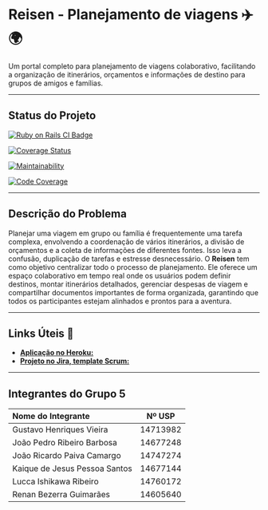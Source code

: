 # Reisen - Planejamento de viagens ✈️🌍

Um portal completo para planejamento de viagens colaborativo, facilitando a organização de itinerários, orçamentos e informações de destino para grupos de amigos e famílias.

---

## Status do Projeto

[![Ruby on Rails CI Badge](https://github.com/kaique321123/taskhub/actions/workflows/main.yml/badge.svg)](https://github.com/kaique321123/taskhub/actions/workflows/main.yml)

[![Coverage Status](https://coveralls.io/repos/github/gustavohnsv/Reisen/badge.svg)](https://coveralls.io/github/gustavohnsv/Reisen)

[![Maintainability](https://qlty.sh/gh/kaique321123/projects/Reisen/maintainability.svg)](https://qlty.sh/gh/kaique321123/projects/Reisen)

[![Code Coverage](https://qlty.sh/gh/kaique321123/projects/Reisen/coverage.svg)](https://qlty.sh/gh/kaique321123/projects/Reisen)

---

## Descrição do Problema

Planejar uma viagem em grupo ou família é frequentemente uma tarefa complexa, envolvendo a coordenação de vários itinerários, a divisão de orçamentos e a coleta de informações de diferentes fontes. Isso leva a confusão, duplicação de tarefas e estresse desnecessário.
O **Reisen** tem como objetivo centralizar todo o processo de planejamento. Ele oferece um espaço colaborativo em tempo real onde os usuários podem definir destinos, montar itinerários detalhados, gerenciar despesas de viagem e compartilhar documentos importantes de forma organizada, garantindo que todos os participantes estejam alinhados e prontos para a aventura.

---

## Links Úteis 🔗

* [**Aplicação no Heroku:**](https://reisen-grupo-2025-4e079ecbb11a.herokuapp.com/)
* [**Projeto no Jira, template Scrum:**](https://renan-bezerra-guima.atlassian.net/jira/software/projects/ER/boards/35)

---

## Integrantes do Grupo 5

| Nome do Integrante | Nº USP |
| :--- | :---: |
| Gustavo Henriques Vieira | 14713982 |
| João Pedro Ribeiro Barbosa | 14677248 |
| João Ricardo Paiva Camargo | 14747274 |
| Kaique de Jesus Pessoa Santos | 14677144 |
| Lucca Ishikawa Ribeiro | 14760172 |
| Renan Bezerra Guimarães | 14605640 |


